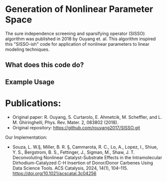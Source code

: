 # Generation of Nonlinear Parameter Space
The sure independence screening and sparsifying operator (SISSO) algorithm was published in 2018 by Ouyang et. al. This algorithm inspired this "SISSO-ish" code for application of nonlinear parameters to linear modeling techniques.

## What does this code do?

## Example Usage

# Publications:
- Original paper: R. Ouyang, S. Curtarolo, E. Ahmetcik, M. Scheffler, and L. M. Ghiringhelli, Phys. Rev. Mater. 2, 083802 (2018).
- Original repository: https://github.com/rouyang2017/SISSO.git

Our Implementation:
- Souza, L. W.§, Miller, B. R. §, Cammarota, R. C., Lo, A., Lopez, I., Shiue, Y. S., Bergstrom, B. S., Fettinger, J., Sigman, M., Shaw, J. T. Deconvoluting Nonlinear Catalyst-Substrate Effects in the Intramolecular Dirhodium-Catalyzed C-H Insertion of Donor/Donor Carbenes Using Data Science Tools. ACS Catalysis, 2024, 14(1), 104–115. https://doi.org/10.1021/acscatal.3c04256
